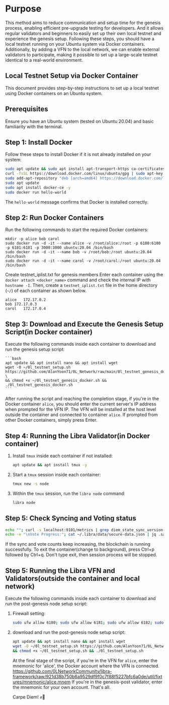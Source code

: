 # Purpose

This method aims to reduce communication and setup time for the genesis process, enabling efficient pre-upgrade testing for developers.
And it allows regular validators and beginners to easily set up their own local testnet and experience the genesis setup.
Following these steps, you should have a local testnet running on your Ubuntu system via Docker containers.
Additionally, by adding a VFN to the local network, we can enable external validators to participate,
making it possible to set up a large-scale testnet identical to a real-world environment.

## Local Testnet Setup via Docker Container

This document provides step-by-step instructions to set up a local testnet using Docker containers on an Ubuntu system.

## Prerequisites

Ensure you have an Ubuntu system (tested on Ubuntu 20.04) and basic familiarity with the terminal.

## Step 1: Install Docker

Follow these steps to install Docker if it is not already installed on your system:

```bash
sudo apt update && sudo apt install apt-transport-https ca-certificates curl software-properties-common -y
curl -fsSL https://download.docker.com/linux/ubuntu/gpg | sudo apt-key add -
sudo add-apt-repository "deb [arch=amd64] https://download.docker.com/linux/ubuntu $(lsb_release -cs) stable"
sudo apt update
sudo apt install docker-ce -y
sudo docker run hello-world
```
The `hello-world` message confirms that Docker is installed correctly.

## Step 2: Run Docker Containers

Run the following commands to start the required Docker containers:

```
mkdir -p alice bob carol
sudo docker run -d -it --name alice -v /root/alice:/root -p 6180:6180 -p 6181:6181 -p 3000:3000 ubuntu:20.04 /bin/bash
sudo docker run -d -it --name bob -v /root/bob:/root ubuntu:20.04 /bin/bash
sudo docker run -d -it --name carol -v /root/carol:/root ubuntu:20.04 /bin/bash
```
Create testnet_iplist.txt for genesis members
Enter each container using the `docker attach <docker_name>` command and check the internal IP with `hostname -I`.
Then, create a `testnet_iplist.txt` file in the home directory (`~/`) of each container as shown below.
```
alice	172.17.0.2
bob	172.17.0.3
carol	172.17.0.4
```

## Step 3: Download and Execute the Genesis Setup Script(in Docker container)

Execute the following commands inside each container to download and run the genesis setup script:

    ```bash
    apt update && apt install nano && apt install wget
	wget -O ~/0l_testnet_setup.sh https://github.com/AlanYoon71/0L_Network/raw/main/0l_testnet_genesis_docker.sh \
	&& chmod +x ~/0l_testnet_genesis_docker.sh && ./0l_testnet_genesis_docker.sh
	```
After running the script and reaching the completion stage, if you're in the Docker container `alice`,
you should enter the current server's IP address when prompted for the VFN IP.
The VFN will be installed at the host level outside the container and connected to container `alice`.
If prompted from other Docker containers, simply press Enter.

## Step 4: Running the Libra Validator(in Docker container)

1. Install `tmux` inside each container if not installed:

    ```bash
    apt update && apt install tmux -y
    ```

2. Start a `tmux` session inside each container:

    ```bash
    tmux new -s node
    ```

3. Within the `tmux` session, run the `libra node` command:

    ```bash
    libra node
    ```
	
## Step 5: Check Syncing and Voting status

```bash
echo ""; curl -s localhost:9101/metrics | grep diem_state_sync_version{; \
echo -e "\nVote Progress:"; cat ~/.libra/data/secure-data.json | jq .safety_data.value.last_voted_round
```
If the sync and vote counts keep increasing, the blockchain is running successfully.
To exit the container(change to background), press Ctrl+p followed by Ctrl+q.
Don't type exit, then session process will be stopped.

## Step 5: Running the Libra VFN and Validators(outside the container and local network)

Execute the following commands inside each container to download and run the post-genesis node setup script:

1. Firewall setting:

    ```bash
    sudo ufw allow 6180; sudo ufw allow 6181; sudo ufw allow 6182; sudo ufw allow 8080; sudo ufw allow 3000; 
    ```

2. download and run the post-genesis node setup script:

    ```bash
    apt update && apt install nano && apt install wget
	wget -O ~/0l_testnet_setup.sh https://github.com/AlanYoon71/0L_Network/raw/main/0l_testnet_setup.sh \
	&& chmod +x ~/0l_testnet_setup.sh && ./0l_testnet_setup.sh
	```
	At the final stage of the script, if you're in the VFN for `alice`, enter the mnemonic for 'alice', 
	the Docker account where the VFN is connected.
	https://github.com/0LNetworkCommunity/libra-framework/raw/921d38b750b6a9529df9f0c7f88f5227bfc6a0de/util/fixtures/mnemonic/alice.mnem
	If you're in the genesis-post validator, enter the mnemonic for your own account. That's all.
	
	Carpe Diem! ✊🔆
